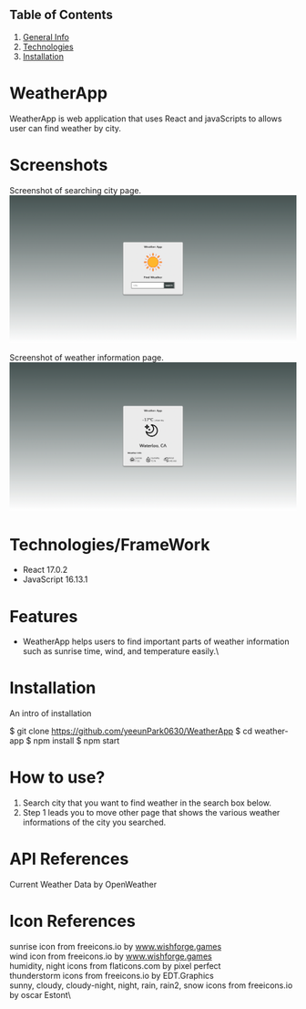 ## Table of Contents
1. [General Info](#general-info)
2. [Technologies](#technologies)
3. [Installation](#installation)

# WeatherApp

WeatherApp is web application that uses React and javaScripts to allows user can find weather by city.

# Screenshots

Screenshot of searching city page.\
![Search Page](ReadmeSources/searchpage.png)

Screenshot of weather information page.\
![Weather Page](ReadmeSources/weathercomponent.png)

# Technologies/FrameWork

* React 17.0.2
* JavaScript 16.13.1

# Features
* WeatherApp helps users to find important parts of weather information such as sunrise time, wind, and temperature easily.\

# Installation 

An intro of installation

$ git clone https://github.com/yeeunPark0630/WeatherApp
$ cd weather-app
$ npm install
$ npm start

# How to use?

1. Search city that you want to find weather in the search box below.
2. Step 1 leads you to move other page that shows the various weather informations of the city you searched.

# API References

Current Weather Data by OpenWeather 

# Icon References

sunrise icon from freeicons.io by www.wishforge.games  <br />
wind icon from freeicons.io by www.wishforge.games  <br />
humidity, night icons from flaticons.com by pixel perfect\
thunderstorm icons from freeicons.io by EDT.Graphics\
sunny, cloudy, cloudy-night, night, rain, rain2, snow icons from freeicons.io by oscar Estont\

